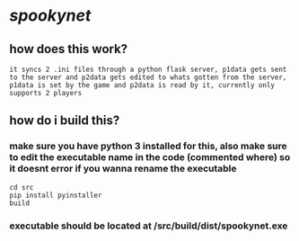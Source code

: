 # ***spookynet***
## how does this work?
```it syncs 2 .ini files through a python flask server, p1data gets sent to the server and p2data gets edited to whats gotten from the server, p1data is set by the game and p2data is read by it, currently only supports 2 players```
## how do i build this?
### make sure you have python 3 installed for this, also make sure to edit the executable name in the code (commented where) so it doesnt error if you wanna rename the executable
```
cd src
pip install pyinstaller
build
```
### executable should be located at /src/build/dist/spookynet.exe

